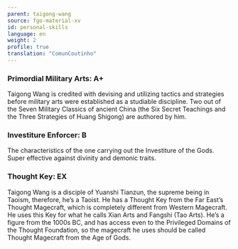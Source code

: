 ```yaml
---
parent: taigong-wang
source: fgo-material-xv
id: personal-skills
language: en
weight: 2
profile: true
translation: "ComunCoutinho"
---
```


### Primordial Military Arts: A+

Taigong Wang is credited with devising and utilizing tactics and strategies before military arts were established as a studiable discipline. Two out of the Seven Military Classics of ancient China (the Six Secret Teachings and the Three Strategies of Huang Shigong) are authored by him.

### Investiture Enforcer: B

The characteristics of the one carrying out the Investiture of the Gods. Super effective against divinity and demonic traits.

### Thought Key: EX

Taigong Wang is a disciple of Yuanshi Tianzun, the supreme being in Taoism, therefore, he’s a Taoist. He has a Thought Key from the Far East’s Thought Magecraft, which is completely different from Western Magecraft. He uses this Key for what he calls Xian Arts and Fangshi (Tao Arts). He’s a figure from the 1000s BC, and has access even to the Privileged Domains of the Thought Foundation, so the magecraft he uses should be called Thought Magecraft from the Age of Gods.
